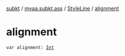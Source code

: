 [subkt](../../index.md) / [myaa.subkt.ass](../index.md) / [StyleLine](index.md) / [alignment](./alignment.md)

# alignment

`var alignment: `[`Int`](https://kotlinlang.org/api/latest/jvm/stdlib/kotlin/-int/index.html)